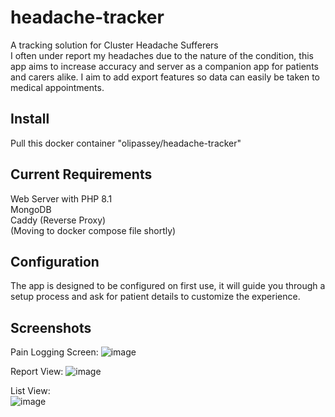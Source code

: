 # headache-tracker
A tracking solution for Cluster Headache Sufferers  
I often under report my headaches due to the nature of the condition, this app aims to increase accuracy and server as a companion app for patients and carers alike. I aim to add export features so data can easily be taken to medical appointments.

## Install  
Pull this docker container "olipassey/headache-tracker"  

## Current Requirements
Web Server with PHP 8.1  
MongoDB  
Caddy (Reverse Proxy)  
(Moving to docker compose file shortly)  

## Configuration
The app is designed to be configured on first use, it will guide you through a setup process and ask for patient details to customize the experience.  

## Screenshots
Pain Logging Screen:
![image](https://github.com/OliPassey/headache-tracker/assets/7745805/61869567-1f71-4434-93ec-0f561a7c9561)

Report View:
![image](https://github.com/OliPassey/headache-tracker/assets/7745805/cd3ab318-5d06-4cab-80f0-13280a189f1f)

List View:  
![image](https://github.com/OliPassey/headache-tracker/assets/7745805/0ad4d94c-81e4-4d9c-90b8-ae0e5ee68ca7)
